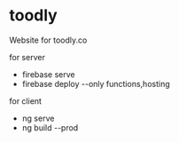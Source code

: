# toodly
Website for toodly.co

for server
- firebase serve 
- firebase deploy --only functions,hosting

for client
- ng serve
- ng build --prod

